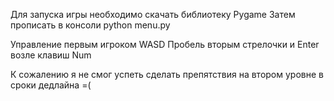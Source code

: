 Для запуска игры необходимо скачать библиотеку Pygame
Затем прописать в консоли python menu.py

Управление первым игроком WASD Пробель
вторым стрелочки и Enter возле клавиш Num

К сожалению я не смог успеть сделать препятствия на втором уровне в сроки дедлайна =(